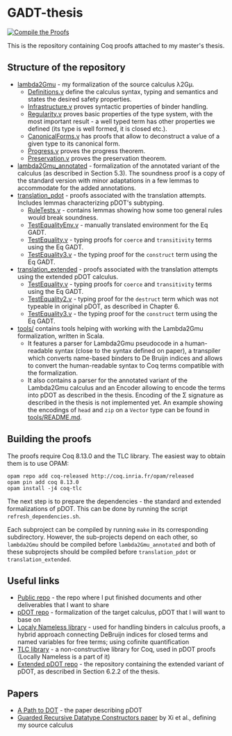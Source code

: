 # GADT-thesis

[![Compile the Proofs](https://github.com/radeusgd/GADT-thesis/actions/workflows/main.yml/badge.svg)](https://github.com/radeusgd/GADT-thesis/actions/workflows/main.yml)

This is the repository containing Coq proofs attached to my master's thesis.

## Structure of the repository

- [lambda2Gmu](https://radeusgd.github.io/GADT-thesis/latest/lambda2Gmu/toc.html) - my formalization of the source calculus λ2Gμ.
  - [Definitions.v](https://radeusgd.github.io/GADT-thesis/latest/lambda2Gmu/GMu.Definitions.html) define the calculus syntax, typing and semantics and states the desired safety properties.
  - [Infrastructure.v](https://radeusgd.github.io/GADT-thesis/latest/lambda2Gmu/GMu.Infrastructure.html) proves syntactic properties of binder handling.
  - [Regularity.v](https://radeusgd.github.io/GADT-thesis/latest/lambda2Gmu/GMu.Regularity.html) proves basic properties of the type system, with the most important result - a well typed term has other properties we defined (its type is well formed, it is closed etc.).
  - [CanonicalForms.v](https://radeusgd.github.io/GADT-thesis/latest/lambda2Gmu/GMu.CanonicalForms.html) has proofs that allow to deconstruct a value of a given type to its canonical form.
  - [Progress.v](https://radeusgd.github.io/GADT-thesis/latest/lambda2Gmu/GMu.Progress.html) proves the progress theorem.
  - [Preservation.v](https://radeusgd.github.io/GADT-thesis/latest/lambda2Gmu/GMu.Preservation.html) proves the preservation theorem.
- [lambda2Gmu_annotated](https://radeusgd.github.io/GADT-thesis/latest/lambda2Gmu_annotated/toc.html) - formalization of the annotated variant of the calculus (as described in Section 5.3). The soundness proof is a copy of the standard version with minor adaptations in a few lemmas to accommodate for the added annotations.
- [translation_pdot](https://radeusgd.github.io/GADT-thesis/latest/translation_pdot/toc.html) - proofs associated with the translation attempts. Includes lemmas characterizing pDOT's subtyping.
  - [RuleTests.v](https://radeusgd.github.io/GADT-thesis/latest/translation_pdot/Top.RuleTests.html) - contains lemmas showing how some too general rules would break soundness.
  - [TestEqualityEnv.v](https://radeusgd.github.io/GADT-thesis/latest/translation_pdot/Top.TestEqualityEnv.html) - manually translated environment for the Eq GADT.
  - [TestEquality.v](https://radeusgd.github.io/GADT-thesis/latest/translation_pdot/Top.TestEquality.html) - typing proofs for `coerce` and `transitivity` terms using the Eq GADT.
  - [TestEquality3.v](https://radeusgd.github.io/GADT-thesis/latest/translation_pdot/Top.TestEquality3.html) - the typing proof for the `construct` term using the Eq GADT.
- [translation_extended](https://radeusgd.github.io/GADT-thesis/latest/translation_extended/toc.html) - proofs associated with the translation attempts using the extended pDOT calculus.
  - [TestEquality.v](https://radeusgd.github.io/GADT-thesis/latest/translation_extended/Top.TestEquality.html) - typing proofs for `coerce` and `transitivity` terms using the Eq GADT.
  - [TestEquality2.v](https://radeusgd.github.io/GADT-thesis/latest/translation_extended/Top.TestEquality2.html) - typing proof for the `destruct` term which was not typeable in original pDOT, as described in Chapter 6.
  - [TestEquality3.v](https://radeusgd.github.io/GADT-thesis/latest/translation_extended/Top.TestEquality3.html) - the typing proof for the `construct` term using the Eq GADT.
- [tools/](./tools/) contains tools helping with working with the Lambda2Gmu formalization, written in Scala.
  - It features a parser for Lambda2Gmu pseudocode in a human-readable syntax (close to the syntax defined on paper),
    a transpiler which converts name-based binders to De Bruijn indices and allows to convert the human-readable syntax
    to Coq terms compatible with the formalization.
  - It also contains a parser for the annotated variant of the Lambda2Gmu calculus and an Encoder allowing to encode 
    the terms into pDOT as described in the thesis. Encoding of the Σ signature as described in the thesis is not implemented yet.
    An example showing the encodings of `head` and `zip` on a `Vector` type can be found in [tools/README.md](tools/README.md).

## Building the proofs

The proofs require Coq 8.13.0 and the TLC library. The easiest way to obtain them is to use OPAM:

```
opam repo add coq-released http://coq.inria.fr/opam/released
opam pin add coq 8.13.0
opam install -j4 coq-tlc
```

The next step is to prepare the dependencies - the standard and extended formalizations of pDOT. This can be done by running the script `refresh_dependencies.sh`.

Each subproject can be compiled by running `make` in its corresponding subdirectory.
However, the sub-projects depend on each other, so `lambda2Gmu` should be compiled before `lambda2Gmu_annotated` and both of these subprojects should be compiled before `translation_pdot` or `translation_extended`.

## Useful links

- [Public repo](https://github.com/radeusgd/pDOT-GADT) - the repo where I put finished documents and other deliverables that I want to share
- [pDOT repo](https://github.com/amaurremi/dot-calculus/tree/master/src/extensions/paths) - formalization of the target calculus, pDOT that I will want to base on
- [Localy Nameless library](https://www.chargueraud.org/softs/ln/) - used for handling binders in calculus proofs, a hybrid approach connecting DeBruijn indices for closed terms and named variables for free terms; using cofinite quantification
- [TLC library](https://www.chargueraud.org/softs/tlc/) - a non-constructive library for Coq, used in pDOT proofs (Locally Nameless is a part of it)
- [Extended pDOT repo](https://github.com/Linyxus/extended-pdot-calculus) - the repository containing the extended variant of pDOT, as described in Section 6.2.2 of the thesis.

## Papers
- [A Path to DOT](https://arxiv.org/abs/1904.07298) - the paper describing pDOT
- [Guarded Recursive Datatype Constructors paper](http://cs-www.bu.edu/fac/hwxi/academic/papers/popl03.pdf) by Xi et al., defining my source calculus
